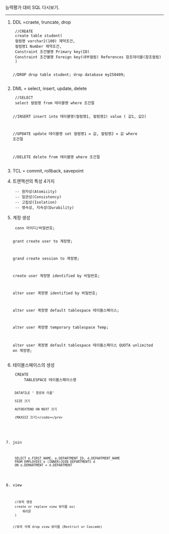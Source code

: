 <p>능력평가 대비 SQL 다시보기.</p>
<hr />
<ol>
<li><p>DDL =craete, truncate, drop</p>
<pre><code class="language-java"> //CREATE
 create table student(
 컬럼명 varchar2(100) 제약조건,
 컬럼명1 Number 제약조건,
 Constraint 조건별명 Primary key(ID)
 Constraint 조건별명 Foreign key(내부컬럼) References 참조데이블(참조컬럼)
 )

 //DROP
 drop table student;
 drop database my250409;</code></pre>
</li>
<li><p>DML = select, insert, update, delete</p>
<pre><code class="language-java"> //SELECT
 select 컬럼명 from 테이블명 where 조건절

 //INSERT
 insert into 테이블명(컬럼명1, 컬럼명2) value ( 값1, 값2)

 //UPDATE
 update 테이블명 set 컬렴명1 = 값, 컬럼명2 = 값 where 조건절

 //DELETE
 delete from 테이블명 where 조건절</code></pre>
</li>
<li><p>TCL = commit, rollback, savepoint</p>
</li>
<li><p>트랜잭션의 특성 4가지</p>
<pre><code class="language-java"> -- 원자성(Atomicity)
 -- 일관성(Consistency)
 -- 고립성(Isolation)
 -- 영속성, 지속성(Durability)</code></pre>
</li>
<li><p>계정 생성 </p>
<pre><code class="language-java"> conn 아이디/비밀번호;

 grant  create user to 계정명;

 grand create session to 계정명;

 create user 계정명 identified by 비밀번호;

 alter user 계정명 identified by 비밀번호;

 alter user 계정명 default tablespace 테이블스페이스;

 alter user 계정명 temporary tablespace Temp;

 alter user 계정명 default tablespace 테이블스페이스 QUOTA unlimited on 계정명;</code></pre>
</li>
<li><p>테이블스페이스의 생성</p>
<pre><code class="language-java"> CREATE
     TABLESPACE 테이블스페이스명

     DATAFILE ‘ 경로와 이름’

     SIZE 크기

     AUTOEXTEND ON NEXT 크기

     (MAXSIZ 크기)</code></pre>
</li>
<li><p>join</p>
<pre><code class="language-java"> SELECT e.FIRST_NAME, e.DEPARTMENT_ID, d.DEPARTMENT_NAME
 FROM EMPLOYEES e (INNER)JOIN DEPARTMENTS d
 ON e.DEMARTMENT = d.DEPARTMENT</code></pre>
</li>
<li><p>view</p>
<pre><code class="language-java"> //뷰의 생성
 create or replace view 뷰이름 as(
     쿼리문
 )

 //뷰의 삭제
 drop view 뷰이름 (Restrict or Cascade)</code></pre>
</li>
</ol>